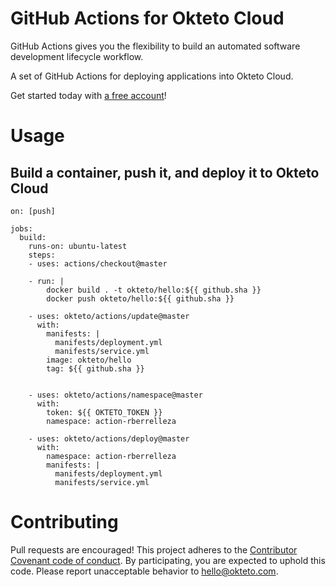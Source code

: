 # GitHub Actions for Okteto Cloud

GitHub Actions gives you the flexibility to build an automated software development lifecycle workflow.

A set of GitHub Actions for deploying applications into Okteto Cloud.

Get started today with [a free account](https://cloud.okteto.com)!

# Usage

## Build a container, push it, and deploy it to Okteto Cloud

```
on: [push]

jobs:
  build:
    runs-on: ubuntu-latest
    steps:
    - uses: actions/checkout@master
    
    - run: |
        docker build . -t okteto/hello:${{ github.sha }}
        docker push okteto/hello:${{ github.sha }}
      
    - uses: okteto/actions/update@master
      with:
        manifests: |
          manifests/deployment.yml
          manifests/service.yml
        image: okteto/hello
        tag: ${{ github.sha }}
        

    - uses: okteto/actions/namespace@master
      with:
        token: ${{ OKTETO_TOKEN }}
        namespace: action-rberrelleza
        
    - uses: okteto/actions/deploy@master
      with:
        namespace: action-rberrelleza
        manifests: |
          manifests/deployment.yml
          manifests/service.yml
```

# Contributing

Pull requests are encouraged! This project adheres to the [Contributor Covenant code of conduct](code-of-conduct.md). By participating, you are expected to uphold this code. Please report unacceptable behavior to hello@okteto.com.
